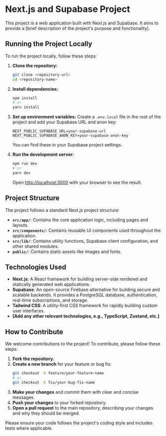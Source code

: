 # Next.js and Supabase Project

This project is a web application built with Next.js and Supabase. It aims to provide a [brief description of the project's purpose and functionality].

## Running the Project Locally

To run the project locally, follow these steps:

1. **Clone the repository:**
   ```bash
   git clone <repository-url>
   cd <repository-name>
   ```

2. **Install dependencies:**
   ```bash
   npm install
   # or
   yarn install
   ```

3. **Set up environment variables:**
   Create a `.env.local` file in the root of the project and add your Supabase URL and anon key:
   ```env
   NEXT_PUBLIC_SUPABASE_URL=your-supabase-url
   NEXT_PUBLIC_SUPABASE_ANON_KEY=your-supabase-anon-key
   ```
   You can find these in your Supabase project settings.

4. **Run the development server:**
   ```bash
   npm run dev
   # or
   yarn dev
   ```
   Open [http://localhost:3000](http://localhost:3000) with your browser to see the result.

## Project Structure

The project follows a standard Next.js project structure:

- **`src/app/`**: Contains the core application logic, including pages and layouts.
- **`src/components/`**: Contains reusable UI components used throughout the application.
- **`src/lib/`**: Contains utility functions, Supabase client configuration, and other shared modules.
- **`public/`**: Contains static assets like images and fonts.

## Technologies Used

- **Next.js**: A React framework for building server-side rendered and statically generated web applications.
- **Supabase**: An open-source Firebase alternative for building secure and scalable backends. It provides a PostgreSQL database, authentication, real-time subscriptions, and storage.
- **Tailwind CSS**: A utility-first CSS framework for rapidly building custom user interfaces.
- **[Add any other relevant technologies, e.g., TypeScript, Zustand, etc.]**

## How to Contribute

We welcome contributions to the project! To contribute, please follow these steps:

1. **Fork the repository.**
2. **Create a new branch** for your feature or bug fix:
   ```bash
   git checkout -b feature/your-feature-name
   # or
   git checkout -b fix/your-bug-fix-name
   ```
3. **Make your changes** and commit them with clear and concise messages.
4. **Push your changes** to your forked repository.
5. **Open a pull request** to the main repository, describing your changes and why they should be merged.

Please ensure your code follows the project's coding style and includes tests where applicable.
